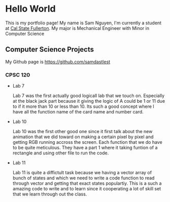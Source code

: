 # Hello World 

This is my portfolio page! My name is Sam Nguyen, I'm currently a student at [Cal State Fullerton](http://www.fullerton.edu/). My major is Mechanical Engineer with Minor in Computer Science 

## Computer Science Projects

My Github page is https://github.com/samdastlest

### CPSC 120

* Lab 7 

    Lab 7 was the first actually good logicall lab that we touch on. Especially at the black jack part 
    because it giving the logic of A could be 1 or 11 due to if it more than 10 or less than 10. Its 
    such a good concept where I have all the function name of the card name and number card.

* Lab 10 

    Lab 10 was the first other good one since it first talk about the new animation that we did toward 
    on making a certain pixel by pixel and getting RGB running accross the screen. Each function that we
    do have to be quite meticulous. They have a part 1 where it taking funtion of a rectangle and using other file 
    to run the code.

* Lab 11

    Lab 11 is quite a diffictult task because we having a vector array of bunch of states and which we need to write
    a code function to read through vector and getting that exact states populartiy. This is a such a amazing 
    code to write and to learn since it cooperating a lot of skill set that we learn through out the class.


